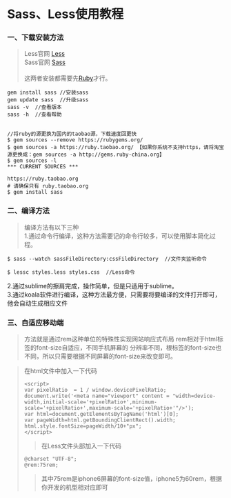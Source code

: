 # Sass、Less使用教程

### 一、下载安装方法
>Less官网 [Less](http://lesscss.cn/ "less")  
>Sass官网  [Sass](https://www.w3cplus.com/sassguide/ "Sass")  
>​    
>这两者安装都需要先[Ruby](http://www.runoob.com/ruby/ruby-installation-windows.html "ruby")才行。
```
gem install sass //安装sass
gem update sass  //升级sass
sass -v  //查看版本
sass -h  //查看帮助


//将ruby的源更换为国内的taobao源，下载速度回更快
$ gem sources --remove https://rubygems.org/
$ gem sources -a https://ruby.taobao.org/ 【如果你系统不支持https，请将淘宝源更换成：gem sources -a http://gems.ruby-china.org】
$ gem sources -l
*** CURRENT SOURCES ***

https://ruby.taobao.org
# 请确保只有 ruby.taobao.org
$ gem install sass
```



### 二、编译方法
>编译方法有以下三种  
>1.通过命令行编译，这种方法需要记的命令行较多，可以使用脚本简化过程。


    $ sass --watch sassFileDirectory:cssFileDirectory  //文件夹监听命令
     
    $ lessc styles.less styles.css  //Less命令

2.通过sublime的擦肩完成，操作简单，但是只适用于sublime。  
3.通过koala软件进行编译，这种方法最方便，只需要将要编译的文件打开即可，他会自动生成相应文件

### 三、自适应移动端
> 方法就是通过rem这种单位的特殊性实现网站响应式布局
> rem相对于html标签的font-size自适应，不同手机屏幕的
> 分辨率不同，根标签的font-size也不同，所以只需要根据不同屏幕的font-size来改变即可。

  

  >在html文件中加入一下代码
  > ```
  > <script>
  >	var pixelRatio  = 1 / window.devicePixelRatio;
  >	document.write('<meta name="viewport" content = "width=device-width,initial-scale='+pixelRatio+',minimum-scale='+pixelRatio+',maximum-scale='+pixelRatio+'"/>');
  >	var html=document.getElementsByTagName('html')[0];
  >	var pageWidth=html.getBoundingClientRect().width;
  >	html.style.fontSize=pageWidth/10+"px";
  ></script> 
  > ```
  > >在Less文件头部加入一下代码
  > ```
  > @charset "UTF-8";
  >@rem:75rem;
  > ```
  > >其中75rem是iphone6屏幕的font-size值，iphone5为60rem，根据你开发的机型相对应即可
